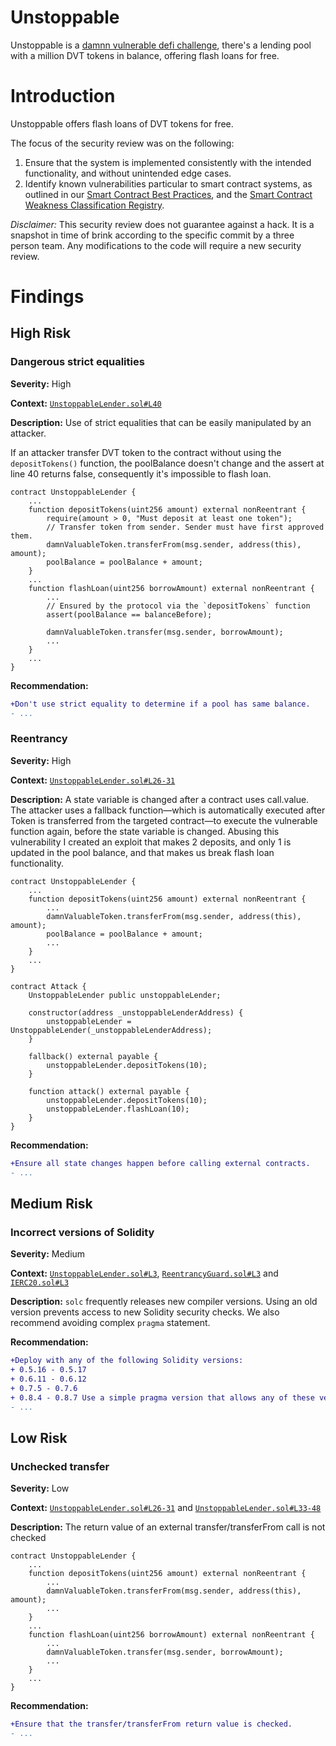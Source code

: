 # Unstoppable

Unstoppable is a [damnn vulnerable defi challenge](https://www.damnvulnerabledefi.xyz/challenges/1.html), there's a lending pool with a million DVT tokens in balance, offering flash loans for free.

# Introduction

<!-- TODO  -->
Unstoppable offers flash loans of DVT tokens for free.

The focus of the security review was on the following:

1. Ensure that the system is implemented consistently with the intended functionality, and without unintended edge cases.
2. Identify known vulnerabilities particular to smart contract systems, as outlined in our [Smart Contract Best Practices](https://consensys.github.io/smart-contract-best-practices/), and the [Smart Contract Weakness Classification Registry](https://swcregistry.io/).

*Disclaimer:* This security review does not guarantee against a hack. It is a snapshot in time of brink according to the specific commit by a three person team. Any modifications to the code will require a new security review.

# Findings 

## High Risk
### Dangerous strict equalities

**Severity:** High

**Context:** [`UnstoppableLender.sol#L40`](https://github.com/actuallink)

**Description:**
Use of strict equalities that can be easily manipulated by an attacker.

If an attacker transfer DVT token to the contract without using the `depositTokens()` function, the poolBalance doesn't change and the assert at line 40 returns false, consequently it's impossible to flash loan.
```solidity
contract UnstoppableLender {
    ...
    function depositTokens(uint256 amount) external nonReentrant {
        require(amount > 0, "Must deposit at least one token");
        // Transfer token from sender. Sender must have first approved them.
        damnValuableToken.transferFrom(msg.sender, address(this), amount);
        poolBalance = poolBalance + amount;
    }
    ...
    function flashLoan(uint256 borrowAmount) external nonReentrant {
        ...
        // Ensured by the protocol via the `depositTokens` function
        assert(poolBalance == balanceBefore);

        damnValuableToken.transfer(msg.sender, borrowAmount);
        ...
    }
    ...
}
```

**Recommendation:**
```diff
+Don't use strict equality to determine if a pool has same balance.
- ...
```

### Reentrancy

**Severity:** High

**Context:** [`UnstoppableLender.sol#L26-31`](https://github.com/actuallink)

**Description:**
A state variable is changed after a contract uses call.value. The attacker uses a fallback function—which is automatically executed after Token is transferred from the targeted contract—to execute the vulnerable function again, before the state variable is changed.
Abusing this vulnerability I created an exploit that makes 2 deposits, and only 1 is updated in the pool balance, and that makes us break flash loan functionality.

```solidity
contract UnstoppableLender {
    ...
    function depositTokens(uint256 amount) external nonReentrant {
        ...
        damnValuableToken.transferFrom(msg.sender, address(this), amount);
        poolBalance = poolBalance + amount;
        ...
    }
    ...
}

contract Attack {
    UnstoppableLender public unstoppableLender; 
    
    constructor(address _unstoppableLenderAddress) {
        unstoppableLender = UnstoppableLender(_unstoppableLenderAddress);
    }

    fallback() external payable {
        unstoppableLender.depositTokens(10);
    }

    function attack() external payable {
        unstoppableLender.depositTokens(10);
        unstoppableLender.flashLoan(10);
    }
}
```

**Recommendation:**
```diff
+Ensure all state changes happen before calling external contracts.
- ...
```

## Medium Risk
### Incorrect versions of Solidity

**Severity:** Medium

**Context:** [`UnstoppableLender.sol#L3`](https://github.com/actuallink), [`ReentrancyGuard.sol#L3`](https://github.com/actuallink) and [`IERC20.sol#L3`](https://github.com/actuallink)

**Description:**
`solc` frequently releases new compiler versions. Using an old version prevents access to new Solidity security checks. We also recommend avoiding complex `pragma` statement.

**Recommendation:**
```diff
+Deploy with any of the following Solidity versions:
+ 0.5.16 - 0.5.17
+ 0.6.11 - 0.6.12
+ 0.7.5 - 0.7.6
+ 0.8.4 - 0.8.7 Use a simple pragma version that allows any of these versions. Consider using the latest version of Solidity for testing.
- ...
```

## Low Risk
### Unchecked transfer

**Severity:** Low

**Context:** [`UnstoppableLender.sol#L26-31`](https://github.com/actuallink) and [`UnstoppableLender.sol#L33-48`](https://github.com/actuallink)

**Description:**
The return value of an external transfer/transferFrom call is not checked


```solidity
contract UnstoppableLender {
    ...
    function depositTokens(uint256 amount) external nonReentrant {
        ...
        damnValuableToken.transferFrom(msg.sender, address(this), amount);
        ...
    }
    ...
    function flashLoan(uint256 borrowAmount) external nonReentrant {
        ...
        damnValuableToken.transfer(msg.sender, borrowAmount);
        ...
    }
    ...
}
```

**Recommendation:**
```diff
+Ensure that the transfer/transferFrom return value is checked.
- ...
```